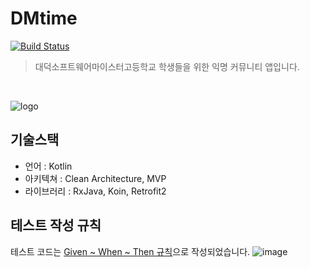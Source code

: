 # DMtime
[![Build Status](https://app.bitrise.io/app/2c694dc9c1a6641f/status.svg?token=PqgUitZ9yQE2quZ1vwDSCQ&branch=develop)](https://app.bitrise.io/app/2c694dc9c1a6641f)
> 대덕소프트웨어마이스터고등학교 학생들을 위한 익명 커뮤니티 앱입니다.  

<br/>

![logo](https://www.notion.so/image/https%3A%2F%2Fs3-us-west-2.amazonaws.com%2Fsecure.notion-static.com%2F728fbfc5-2c6e-43a7-b664-d7a1e5fa3aec%2FUntitled.png?table=block&id=adbb1ded-3a43-41a7-a22d-991aacda8e9e&width=5120&userId=&cache=v2)  

## 기술스택
* 언어 : Kotlin
* 아키텍쳐 : Clean Architecture, MVP
* 라이브러리 : RxJava, Koin, Retrofit2

## 테스트 작성 규칙
테스트 코드는 [Given ~ When ~ Then 규칙](https://martinfowler.com/bliki/GivenWhenThen.html)으로 작성되었습니다.
![image](https://user-images.githubusercontent.com/48317457/116565423-d2871000-a940-11eb-9057-40208708dbd9.png)
